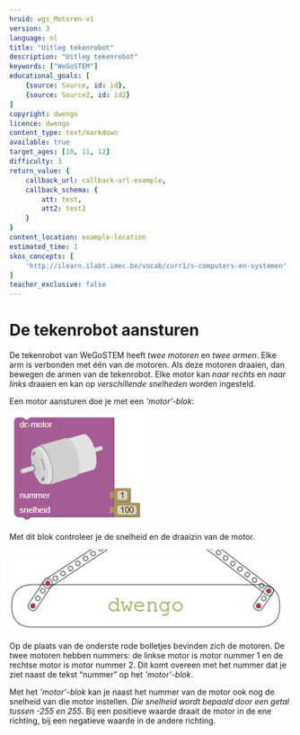 ```yaml
---
hruid: wgs_Motoren-v1
version: 3
language: nl
title: "Uitleg tekenrobot"
description: "Uitleg tekenrobot"
keywords: ["WeGoSTEM"]
educational_goals: [
    {source: Source, id: id}, 
    {source: Source2, id: id2}
]
copyright: dwengo
licence: dwengo
content_type: text/markdown
available: true
target_ages: [10, 11, 12]
difficulty: 3
return_value: {
    callback_url: callback-url-example,
    callback_schema: {
        att: test,
        att2: test2
    }
}
content_location: example-location
estimated_time: 1
skos_concepts: [
    'http://ilearn.ilabt.imec.be/vocab/curr1/s-computers-en-systemen'
]
teacher_exclusive: false
---
```


# De tekenrobot aansturen

De tekenrobot van WeGoSTEM heeft *twee motoren* en *twee armen*. Elke arm is verbonden met één van de motoren. Als deze motoren draaien, dan bewegen de armen van de tekenrobot. Elke motor kan *naar rechts* en *naar links* draaien en kan op *verschillende snelheden* worden ingesteld.

Een motor aansturen doe je met een *'motor'-blok*: 

![](embed/dcmotor.png "Afb. Tekenrobot")

Met dit blok controleer je de snelheid en de draaizin van de motor.


![](embed/positiemotorentekenrobot.jpg "Afb. Tekenrobot")

Op de plaats van de onderste rode bolletjes bevinden zich de motoren.
De twee motoren hebben nummers: de linkse motor is motor nummer 1 en de rechtse motor is motor nummer 2. Dit komt overeen met het nummer dat je ziet naast de tekst “nummer” op het *'motor'-blok*. 

Met het *'motor'-blok* kan je naast het nummer van de motor ook nog de snelheid van die motor instellen. *Die snelheid wordt bepaald door een getal tussen -255 en 255*. Bij een positieve waarde draait de motor in de ene richting, bij een negatieve waarde in de andere richting.
